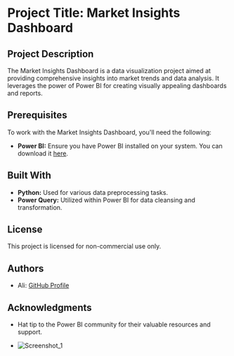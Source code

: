 # Project Title: Market Insights Dashboard

## Project Description
The Market Insights Dashboard is a data visualization project aimed at providing comprehensive insights into market trends and data analysis. It leverages the power of Power BI for creating visually appealing dashboards and reports.

## Prerequisites
To work with the Market Insights Dashboard, you'll need the following:

- **Power BI:** Ensure you have Power BI installed on your system. You can download it [here](https://powerbi.microsoft.com/en-us/).

## Built With
- **Python:** Used for various data preprocessing tasks.
- **Power Query:** Utilized within Power BI for data cleansing and transformation.

## License
This project is licensed for non-commercial use only.

## Authors
- Ali: [GitHub Profile](https://github.com/Alccardi)

## Acknowledgments
- Hat tip to the Power BI community for their valuable resources and support.

- ![Screenshot_1](https://github.com/Alccardi/Power_Bi_Market_Data/assets/125987634/e7be202d-fc22-4bb2-88d2-5cae1cae0d95)
